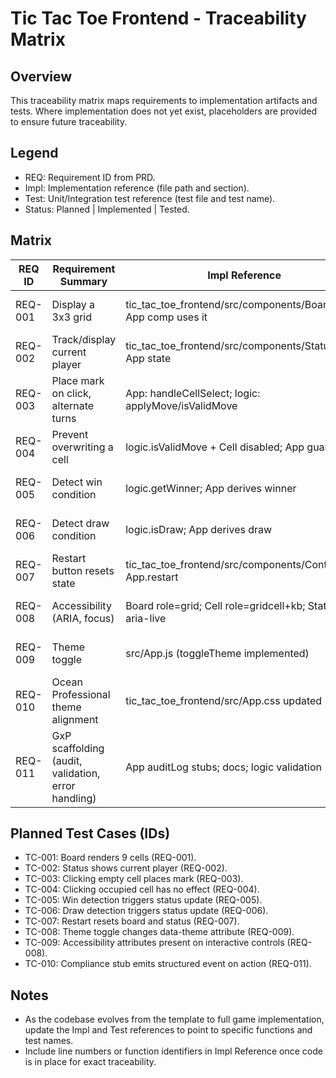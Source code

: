 # Tic Tac Toe Frontend - Traceability Matrix

## Overview
This traceability matrix maps requirements to implementation artifacts and tests. Where implementation does not yet exist, placeholders are provided to ensure future traceability.

## Legend
- REQ: Requirement ID from PRD.
- Impl: Implementation reference (file path and section).
- Test: Unit/Integration test reference (test file and test name).
- Status: Planned | Implemented | Tested.

## Matrix

| REQ ID  | Requirement Summary                                  | Impl Reference                                   | Test Reference                           | Status        |
|---------|-------------------------------------------------------|--------------------------------------------------|-------------------------------------------|---------------|
| REQ-001 | Display a 3x3 grid                                    | tic_tac_toe_frontend/src/components/Board.jsx; App comp uses it | src/App.test.js (add: renders board)     | Implemented   |
| REQ-002 | Track/display current player                          | tic_tac_toe_frontend/src/components/Status.jsx; App state       | src/App.test.js (add: shows current)     | Implemented   |
| REQ-003 | Place mark on click, alternate turns                  | App: handleCellSelect; logic: applyMove/isValidMove             | src/App.test.js (add: click updates)     | Implemented   |
| REQ-004 | Prevent overwriting a cell                            | logic.isValidMove + Cell disabled; App guard                    | src/App.test.js (add: cannot overwrite)  | Implemented   |
| REQ-005 | Detect win condition                                  | logic.getWinner; App derives winner                            | src/App.test.js (add: detects win)       | Implemented   |
| REQ-006 | Detect draw condition                                 | logic.isDraw; App derives draw                                 | src/App.test.js (add: detects draw)      | Implemented   |
| REQ-007 | Restart button resets state                           | tic_tac_toe_frontend/src/components/Controls.jsx; App.restart  | src/App.test.js (add: restart resets)    | Implemented   |
| REQ-008 | Accessibility (ARIA, focus)                           | Board role=grid; Cell role=gridcell+kb; Status aria-live       | a11y test suite (planned)                | Implemented   |
| REQ-009 | Theme toggle                                           | src/App.js (toggleTheme implemented)                           | src/App.test.js (add: toggles theme)     | Implemented   |
| REQ-010 | Ocean Professional theme alignment                     | tic_tac_toe_frontend/src/App.css updated                       | visual verification checklist (planned)   | Implemented   |
| REQ-011 | GxP scaffolding (audit, validation, error handling)   | App auditLog stubs; docs; logic validation                     | compliance tests (planned)               | Implemented   |

## Planned Test Cases (IDs)
- TC-001: Board renders 9 cells (REQ-001).
- TC-002: Status shows current player (REQ-002).
- TC-003: Clicking empty cell places mark (REQ-003).
- TC-004: Clicking occupied cell has no effect (REQ-004).
- TC-005: Win detection triggers status update (REQ-005).
- TC-006: Draw detection triggers status update (REQ-006).
- TC-007: Restart resets board and status (REQ-007).
- TC-008: Theme toggle changes data-theme attribute (REQ-009).
- TC-009: Accessibility attributes present on interactive controls (REQ-008).
- TC-010: Compliance stub emits structured event on action (REQ-011).

## Notes
- As the codebase evolves from the template to full game implementation, update the Impl and Test references to point to specific functions and test names.
- Include line numbers or function identifiers in Impl Reference once code is in place for exact traceability.
